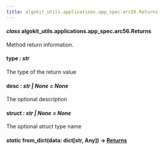 ```yaml
---
title: algokit_utils.applications.app_spec.arc56.Returns
---
```


#### _class_ algokit_utils.applications.app_spec.arc56.Returns

Method return information.

#### type _: str_

The type of the return value

#### desc _: str | None_ _= None_

The optional description

#### struct _: str | None_ _= None_

The optional struct type name

#### _static_ from_dict(data: dict[str, Any]) → [Returns](#algokit_utils.applications.app_spec.arc56.Returns)
